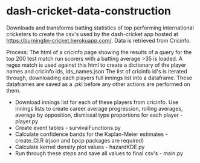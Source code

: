 # dash-cricket-data-construction

Downloads and transforms batting statistics of top performing international cricketers to create the csv's used by the dash-cricket app hosted at https://burningtin-cricket.herokuapp.com/. Data is retrieved from Cricinfo.

Process:
The html of a cricinfo page showing the results of a query for the top 200 test match run scorers with a batting average >35 is loaded.
A regex match is used against this html to create a dictionary of the player names and cricinfo ids, ids_names.json
The list of cricinfo id's is iterated through, downloading each players full innings list into a dataframe. These dataframes are saved as a .pkl before any other actions are performed on them.


* Download innings list for each of these players from cricinfo. Use innings lists to create career average progression, rolling averages, average by opposition, dismissal type proportions for each player - player.py
* Create event tables - survivalFunctions.py
* Calculate confidence bands for the Kaplan-Meier estimates - create_CI.R (rjson and bpcp packages are required)
* Calculate kernel density plot values - hazardKDE.py
* Run through these steps and save all values to final csv's - main.py  
